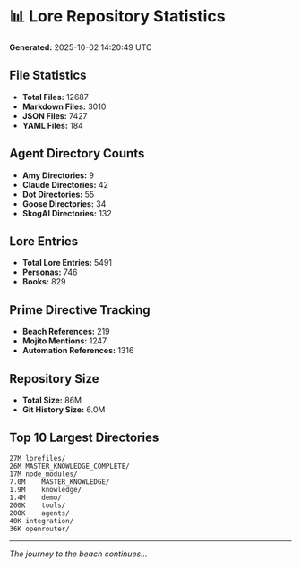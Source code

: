 # 📊 Lore Repository Statistics

**Generated:** 2025-10-02 14:20:49 UTC

## File Statistics

- **Total Files:** 12687
- **Markdown Files:** 3010
- **JSON Files:** 7427
- **YAML Files:** 184

## Agent Directory Counts

- **Amy Directories:** 9
- **Claude Directories:** 42
- **Dot Directories:** 55
- **Goose Directories:** 34
- **SkogAI Directories:** 132

## Lore Entries

- **Total Lore Entries:** 5491
- **Personas:** 746
- **Books:** 829

## Prime Directive Tracking

- **Beach References:** 219
- **Mojito Mentions:** 1247
- **Automation References:** 1316

## Repository Size

- **Total Size:** 86M
- **Git History Size:** 6.0M

## Top 10 Largest Directories

```
27M	lorefiles/
26M	MASTER_KNOWLEDGE_COMPLETE/
17M	node_modules/
7.0M	MASTER_KNOWLEDGE/
1.9M	knowledge/
1.4M	demo/
200K	tools/
200K	agents/
40K	integration/
36K	openrouter/
```

---
*The journey to the beach continues...*
